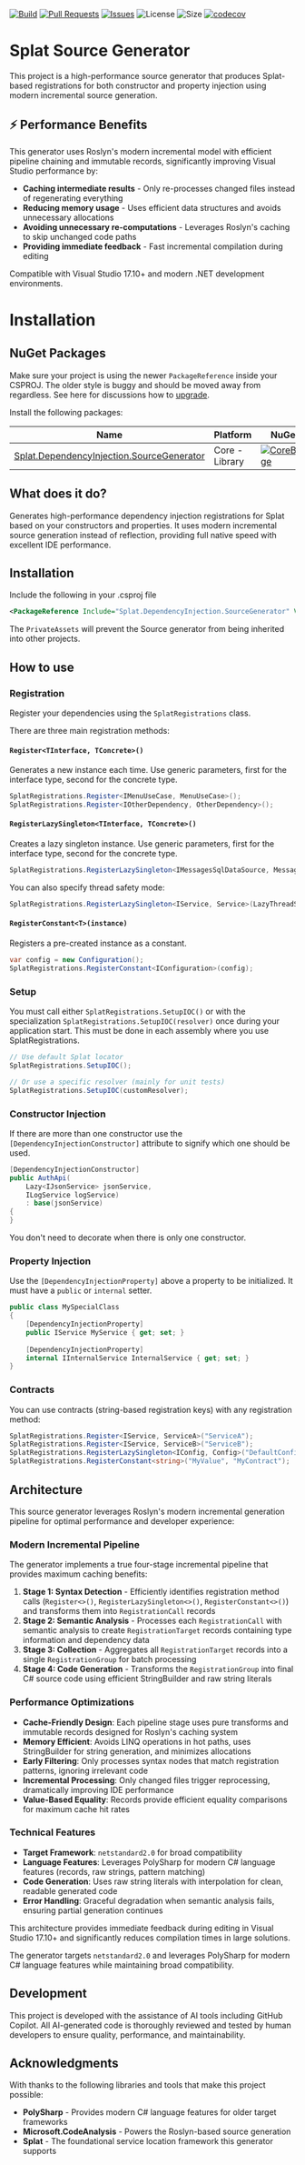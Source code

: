 [![Build](https://github.com/reactiveui/Splat.DI.SourceGenerator/actions/workflows/ci-build.yml/badge.svg)](https://github.com/reactiveui/Splat.DI.SourceGenerator/actions/workflows/ci-build.yml) [![Pull Requests](https://img.shields.io/github/issues-pr/reactiveui/Splat.DI.SourceGenerator.svg)](https://github.com/reactiveui/Splat.DI.SourceGenerator/pulls) [![Issues](https://img.shields.io/github/issues/reactiveui/Splat.DI.SourceGenerator.svg)](https://github.com/reactiveui/Splat.DI.SourceGenerator/issues) ![License](https://img.shields.io/github/license/reactiveui/Splat.DI.SourceGenerator.svg) ![Size](https://img.shields.io/github/repo-size/reactiveui/Splat.DI.SourceGenerator.svg) [![codecov](https://codecov.io/gh/reactiveui/Splat.DI.SourceGenerator/branch/main/graph/badge.svg?token=dmQeHH4Us8)](https://codecov.io/gh/reactiveui/Splat.DI.SourceGenerator)

# Splat Source Generator

This project is a high-performance source generator that produces Splat-based registrations for both constructor and property injection using modern incremental source generation.

## ⚡ Performance Benefits

This generator uses Roslyn's modern incremental model with efficient pipeline chaining and immutable records, significantly improving Visual Studio performance by:

- **Caching intermediate results** - Only re-processes changed files instead of regenerating everything
- **Reducing memory usage** - Uses efficient data structures and avoids unnecessary allocations
- **Avoiding unnecessary re-computations** - Leverages Roslyn's caching to skip unchanged code paths
- **Providing immediate feedback** - Fast incremental compilation during editing

Compatible with Visual Studio 17.10+ and modern .NET development environments.

# Installation

## NuGet Packages

Make sure your project is using the newer `PackageReference` inside your CSPROJ. The older style is buggy and should be moved away from regardless. See here for discussions how to [upgrade](https://docs.microsoft.com/en-us/nuget/consume-packages/migrate-packages-config-to-package-reference).

Install the following packages:

| Name                          | Platform          | NuGet                            |
| ----------------------------- | ----------------- | -------------------------------- |
| [Splat.DependencyInjection.SourceGenerator][Core]       | Core - Library     | [![CoreBadge]][Core]             |


[Core]: https://www.nuget.org/packages/Splat.DependencyInjection.SourceGenerator/
[CoreBadge]:https://img.shields.io/nuget/v/Splat.DependencyInjection.SourceGenerator.svg

## What does it do?

Generates high-performance dependency injection registrations for Splat based on your constructors and properties. It uses modern incremental source generation instead of reflection, providing full native speed with excellent IDE performance.

## Installation
Include the following in your .csproj file

```xml
<PackageReference Include="Splat.DependencyInjection.SourceGenerator" Version="{latest version}" PrivateAssets="all" />
```

The `PrivateAssets` will prevent the Source generator from being inherited into other projects.

## How to use

### Registration

Register your dependencies using the `SplatRegistrations` class.

There are three main registration methods:

#### `Register<TInterface, TConcrete>()`
Generates a new instance each time. Use generic parameters, first for the interface type, second for the concrete type.

```cs
SplatRegistrations.Register<IMenuUseCase, MenuUseCase>();
SplatRegistrations.Register<IOtherDependency, OtherDependency>();
```

#### `RegisterLazySingleton<TInterface, TConcrete>()`
Creates a lazy singleton instance. Use generic parameters, first for the interface type, second for the concrete type.

```cs
SplatRegistrations.RegisterLazySingleton<IMessagesSqlDataSource, MessagesSqlDataSource>();
```

You can also specify thread safety mode:

```cs
SplatRegistrations.RegisterLazySingleton<IService, Service>(LazyThreadSafetyMode.ExecutionAndPublication);
```

#### `RegisterConstant<T>(instance)`
Registers a pre-created instance as a constant.

```cs
var config = new Configuration();
SplatRegistrations.RegisterConstant<IConfiguration>(config);
```

### Setup

You must call either `SplatRegistrations.SetupIOC()` or with the specialization `SplatRegistrations.SetupIOC(resolver)` once during your application start. This must be done in each assembly where you use SplatRegistrations.

```cs
// Use default Splat locator
SplatRegistrations.SetupIOC();

// Or use a specific resolver (mainly for unit tests)
SplatRegistrations.SetupIOC(customResolver);
```

### Constructor Injection

If there are more than one constructor use the `[DependencyInjectionConstructor]` attribute to signify which one should be used.

```cs
[DependencyInjectionConstructor]
public AuthApi(
    Lazy<IJsonService> jsonService,
    ILogService logService)
    : base(jsonService)
{
}
```

You don't need to decorate when there is only one constructor.

### Property Injection

Use the `[DependencyInjectionProperty]` above a property to be initialized. It must have a `public` or `internal` setter.

```cs
public class MySpecialClass
{
    [DependencyInjectionProperty]
    public IService MyService { get; set; }
    
    [DependencyInjectionProperty]
    internal IInternalService InternalService { get; set; }
}
```

### Contracts

You can use contracts (string-based registration keys) with any registration method:

```cs
SplatRegistrations.Register<IService, ServiceA>("ServiceA");
SplatRegistrations.Register<IService, ServiceB>("ServiceB");
SplatRegistrations.RegisterLazySingleton<IConfig, Config>("DefaultConfig");
SplatRegistrations.RegisterConstant<string>("MyValue", "MyContract");
```

## Architecture

This source generator leverages Roslyn's modern incremental generation pipeline for optimal performance and developer experience:

### Modern Incremental Pipeline

The generator implements a true four-stage incremental pipeline that provides maximum caching benefits:

1. **Stage 1: Syntax Detection** - Efficiently identifies registration method calls (`Register<>()`, `RegisterLazySingleton<>()`, `RegisterConstant<>()`) and transforms them into `RegistrationCall` records
2. **Stage 2: Semantic Analysis** - Processes each `RegistrationCall` with semantic analysis to create `RegistrationTarget` records containing type information and dependency data
3. **Stage 3: Collection** - Aggregates all `RegistrationTarget` records into a single `RegistrationGroup` for batch processing
4. **Stage 4: Code Generation** - Transforms the `RegistrationGroup` into final C# source code using efficient StringBuilder and raw string literals

### Performance Optimizations

- **Cache-Friendly Design**: Each pipeline stage uses pure transforms and immutable records designed for Roslyn's caching system
- **Memory Efficient**: Avoids LINQ operations in hot paths, uses StringBuilder for string generation, and minimizes allocations
- **Early Filtering**: Only processes syntax nodes that match registration patterns, ignoring irrelevant code
- **Incremental Processing**: Only changed files trigger reprocessing, dramatically improving IDE performance
- **Value-Based Equality**: Records provide efficient equality comparisons for maximum cache hit rates

### Technical Features

- **Target Framework**: `netstandard2.0` for broad compatibility
- **Language Features**: Leverages PolySharp for modern C# language features (records, raw strings, pattern matching)
- **Code Generation**: Uses raw string literals with interpolation for clean, readable generated code
- **Error Handling**: Graceful degradation when semantic analysis fails, ensuring partial generation continues

This architecture provides immediate feedback during editing in Visual Studio 17.10+ and significantly reduces compilation times in large solutions.

The generator targets `netstandard2.0` and leverages PolySharp for modern C# language features while maintaining broad compatibility.

## Development

This project is developed with the assistance of AI tools including GitHub Copilot. All AI-generated code is thoroughly reviewed and tested by human developers to ensure quality, performance, and maintainability.

## Acknowledgments

With thanks to the following libraries and tools that make this project possible:

- **PolySharp** - Provides modern C# language features for older target frameworks
- **Microsoft.CodeAnalysis** - Powers the Roslyn-based source generation
- **Splat** - The foundational service location framework this generator supports